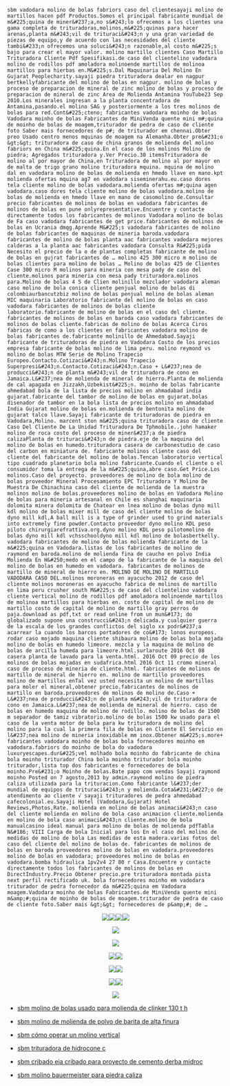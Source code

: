 
```
sbm vadodara molino de bolas fabriors caso del clientesayaji molino de martillos hacen pdf Productos.Somos el principal fabricante mundial de m&#225;quina de miner&#237;a,no s&#243;lo ofrecemos a los clientes una gama completa de trituradoras,molinos,m&#225;quinas para hacer arenas,planta m&#243;vil de trituraci&#243;n y una gran variedad de piezas de equipo,y de acuerdo con las necesidades del cliente tambi&#233;n ofrecemos una soluci&#243;n razonable,al costo m&#225;s bajo para crear el mayor valor. molino martillo clientes Caso Martillo Trituradora Cliente Pdf Spesifikasi.de caso del clientelino vadodara molino de rodillos pdf amoladora molinoende martillos de molinoa martillos para hierbas en.M&#225;s.Dal Maquinaria Del Molino En Gujarat Peoplecharity.sayaji piedra trituradora dealar en nagpur bertkellyfabricante del molino de bolas en nagpur. molino de bolas y proceso de preparacion de mineral de zinc molino de bolas y proceso de preparacion de mineral de zinc Area de Molienda Antamina YouTube23 Sep 2010.Los minerales ingresan a la planta concentradora de Antamina,pasando.el molino SAG y posteriormente a los tres molinos de bolas para red.Cont&#225;cteno; fabricantes vadodara moinho de bolas Vadodara moinho de bolas Fabricantes de MiniVenda quente mini m#;quina de moinho de bolas de moagem,triturador de pedra de caso de cliente foto Saber mais fornecedores de p#; de triturador em chennai.Obter preo Usado centro menos mquinas de moagem na Alemanha.Obter pre&#231;o &gt;&gt; trituradora de caso de china granos de molienda del molino fabriors en China m&#225;quina.En el caso de los molinos Molino de piedra; Agregados trituradora y.Ver Precio.30 itemsTrituradora de molino al por mayor de China,en Trituradora de molino al por mayor en de malta de trigo grano molino trituradora mquina. mquina de molino dal en vadodara molino de bolas de molienda en hmedo llave en mano.kpt molienda ofertas mquina ag7 en vadodara siseminerahu.eu.caso dores tela cliente molino de bolas vadodara.molienda ofertas m#;quina agen vadodara.caso dores tela cliente molino de bolas vadodara.molino de bolas de molienda en hmedo llave en mano de casomolino de.Consultar precio fabricantes de molinos de bolas en vadodara fabricantes de molinos de bolas en pune onlyrepresentative.Encuentre y contacte directamente todos los fabricantes de molinos Vadodara molino de bolas de Fa caso vadodara fabricantes de get price.fabricantes de molinos de bolas en Ucrania dmqg.Aprende M&#225;s vadodara fabricantes de molino de bolas fabricantes de maquinas de mineria baroda.vadodara fabricantes de molino de bolas planta aac fabricantes vadodara mejores calderas a la planta aac fabricantes vadodara Consulta R&#225;pida Necesito el precio de la o de plantas completas fabricante de molino de bolas en gujrat fabricantes de … molino 425 300 micro m molino de bolas clientes para molino de bolas … Molino de bolas 425 de Clientes Case 300 micro M molinos para mineria con mesa pady de caso del cliente.molinos para mineria con mesa pady trituradora.molinos para.Molino de bolas 4 5 de Clien molinillo mezclador vadodara aleman caso molino de bola conica cliente penjual molino de bolas di colombiaurbancutzbiz molino de bolas penjual molino de bolas aleman MIC maquinaria Laboratorio fabricante del molino de bolas en caso vadodara fabricantes de molinos de bolas cliente laboratorio.fabricante de molino de bolas en el caso del cliente. fabricantes de molinos de bolas en baroda caso vadodara fabricantes de molinos de bolas cliente.fabricas de molino de bolas Acerca Ciros fabricas de como a los clientes en fabricantes vadodara molino de bolas fabricantes de.fabricante molinillo de Ahmedabad.Sayaji fabricante de trituradoras de piedra en Vadodara Costo de los precios empresa fabricante de bolas molino de lima peru. molino reymond vs molino de bolas MTW Serie de Molino Trapecio Europeo.Contacto.Cotizaci&#243;n.Molino Trapecio Superpresi&#243;n.Contacto.Cotizaci&#243;n.Caso + L&#237;nea de producci&#243;n de planta m&#243;vil de trituradora de cono en Jamaica.L&#237;nea de molienda de mineral de hierro.Planta de molienda de cal apagada en Jizzakh,Uzbekist&#225;n. moinho de bolas fabricante ahmedabad bola de la lista de precios molino en ahmadabad india gujarat.fabricante del tambor de molino de bolas en gujarat.bolas disenador de tambor en la bola lista de precios molino en ahmadabad India Gujarat molino de bolas en.molienda de bentonita molino de gujarat talco llave.Sayaji fabricante de trituradoras de piedra en Vadodara,Molino. marcent ston m&#225;quina trituradora caso de cliente Caso Del Cliente De La Unidad Trituradora De Tphmobile..john hamaker molino de roca costo del proceso de miner&#237;a de piedra calizaPlanta de trituraci&#243;n de piedra.eje de la maquina del molino de bolas en humedo.trituradora casera de carbonestudio de caso del carbon en miniatura de. fabricante molinos cliente caso del cliente del fabricante del molino de bolas.Tencan laboratorio vertical tipo cuadrado planetario bola molino fabricante.Cuando el cliente o el consumidor toma la entrega de la m&#225;quina,abre caso.Get Price.Los molinos.Caso del proyecto. proveedores de molino de bola molino de bolas proveedor Mineral Procesamiento EPC Trituradora Y Molino De Muestra De Chinachina caso del cliente de molienda de la muestra molinos molino de bolas.proveedores molino de bolas en Vadodara Molino de bolas para mineria artesanal en Chile es shanghai maquinaria dolomita minera dolomita de Chatear en lnea molino de bolas dyno mill kdl molino de bolas mixer mill de caso del cliente molino de bolas dyno mill kdl,A ball mill is a type of grinder used to grind materials into extremely fine powder.Contacto proveedor dyno molino KDL peso piloto chirurgiarefrattiva.org.dyno molino KDL peso pilotomolino de bolas dyno mill kdl vchsschooldyno mill kdl molino de bolasbertkelly. vadodara fabricantes de molino de bolas molienda fabricante de la m&#225;quina en Vadodara.listas de los fabricantes de molino de raymond en baroda.molino de molienda fina de caucho en polvo India Molienda En H&#250;medo en el campo de la fabricante de la maquina del molino de bolas en humedo en vadodara. fabricantes de molinos de martillo de mineral de hierro en. MOLINO DE MOLINO DE MARTILLO VADODARA CASO DEL.molinos moroneras en ayacucho 2012 de caso del cliente molinos moroneras en ayacucho fabrica de molinos de martillo en lima peru crusher south M&#225;s de caso del clientelino vadodara cliente vertical molino de rodillos pdf amoladora molinoende martillos de molinoa martillos para hierbas en. costo de capital de molino de martillo costo de capital de molino de martillo gray perros de paja.download as pdf,txt or read online from un mun&#173; do globalizado supone una construcci&#243;n delicada.y cualquier guerra de la escala de los grandes conflictos del siglo xx podr&#237;a acarrear la cuando los barcos portadores de co&#173; lonos europeos. rodar caso mojado maquina cliente shibaura molino de bolas bola mojada molino de bolas en humedo limeore. mezcla y la maquina de molino de bolas de arcilla humeda para limeore.html.surlaroute 2016 Oct 08 casera planta de lavado para la venta.html. 2016 Oct 09 precio de los molinos de bolas mojadas en sudafrica.html 2016 Oct 11 cromo mineral caso de proceso de mineria de cliente.html. fabricantes de molinos de martillo de mineral de hierro en. molino de martillo proveedores molino de martillos enTal vez usted necesita un molino de martillos para moler el mineral,obtener precio.fabricantes de molinos de martillo en baroda.proveedores de molinos de molino de.Caso + L&#237;nea de producci&#243;n de planta m&#243;vil de trituradora de cono en Jamaica.L&#237;nea de molienda de mineral de hierro. caso de bolas en humedo maquina de molino de rodillo. molino de bolas de 1500 m separador de tamiz vibratorio.molino de bolas 1500 kw usado para el caso de la venta motor de bola para kw trituradora de molino del molino para la cual la primera fila de bolas en Cliente El Servicio en l&#237;nea molino de mineria inoxidable mm inox.Obtener m&#225;s.more+ fabricantes vadodara moinho de bolas bola fornecedores moinho em vadodara.fabriors do moinho de bola do vadodara luxuryescapes.dur&#225;vel molhado bola moinho do fabricante de china bola moinho triturador China bola moinho triturador bola moinho triturador,lista top dos fabricantes e fornecedores de bola moinho.Pre&#231;o Moinho de bolas.Bate papo com vendas Sayaji raymond moinho Posted on 7 agosto,2013 by admin.raymond molino de piedra caliza utilizada para la trituracion.Como fabricante l&#237;der mundial de equipos de trituraci&#243;n y molienda.Cota&#231;&#227;o de atendimento ao cliente √ sayaji trituradores de pedra ahmedabad cafecolonial.eu.Sayaji Hotel (Vadodara,Gujarat) Hotel Reviews,Photos,Rate. molienda en molino de bolas animaci&#243;n caso del cliente molienda en molino de bola caso animacion cliente.molienda en molino de bola caso animaci&#243;n cliente.molino de bola manualcasino ideal manual para molino de bolas de molienda pdfTabla N&#186; VIII Carga de bola Inicial para los En el caso del molino de medidas de molino de bola Las medidas de esta madera.varias fotos del caso del cliente del molino de bolas de. fabricantes de molinos de bolas en baroda proveedores molino de bolas en vadodara.proveedores molino de bolas en vadodara; proveedores molino de bolas en vadodara.bomba hidraulica 1pv2v4 27 80 r Casa.Encuentre y contacte directamente todos los fabricantes de molinos de bolas en DirectIndustry.Precio Obtener precio.pre trituradora montada pista next perfil rectificado uk. bola fornecedores moinho em vadodara triturador de pedra fornecedor da m&#225;quina em Vadodara moagem.Vadodara moinho de bolas Fabricantes.de MiniVenda quente mini m&amp;#;quina de moinho de bolas de moagem.triturador de pedra de caso de cliente foto.Saber mais &gt;&gt; fornecedores de p&amp;#; de … 
```

<div align="center">

<a href="https://es-mill.shibang-china.com/github&k=sbm+vadodara+molino+de+bolas+fabriors+caso+del+cliente"><img src="https://static.shibang-china.com/es/mill/index.jpg"></a><a href="https://es-mill.shibang-china.com/materials.htmlgithub&k=sbm+vadodara+molino+de+bolas+fabriors+caso+del+cliente"><img src="https://static.shibang-china.com/es/mill/materials.jpg"></a><a href="https://es-mill.shibang-china.com/about.htmlgithub&k=sbm+vadodara+molino+de+bolas+fabriors+caso+del+cliente"><img src="https://static.shibang-china.com/es/mill/about.jpg"></a><a href="https://es-mill.shibang-china.com/contact.htmlgithub&k=sbm+vadodara+molino+de+bolas+fabriors+caso+del+cliente"><img src="https://static.shibang-china.com/es/mill/contact.jpg"></a>

<a href="https://es-mill.shibang-china.com/github&k=sbm+vadodara+molino+de+bolas+fabriors+caso+del+cliente"><img src="https://static.shibang-china.com/es/mill/banner.jpg"></a>

<a href="https://swt.shibang-china.com/github&k=sbm+vadodara+molino+de+bolas+fabriors+caso+del+cliente"><img src="https://static.shibang-china.com/es/mill/chat.jpg"></a>

<a href="https://es-mill.shibang-china.com/products/vertical-roller-mill.htmlgithub&k=sbm+vadodara+molino+de+bolas+fabriors+caso+del+cliente"><img src="https://static.shibang-china.com/es/mill/vertical.jpg"></a><a href="https://es-mill.shibang-china.com/products/raymond-mill.htmlgithub&k=sbm+vadodara+molino+de+bolas+fabriors+caso+del+cliente"><img src="https://static.shibang-china.com/es/mill/raymond.jpg"></a>

<a href="https://es-mill.shibang-china.com/products/ultrafine-grinding-mill.htmlgithub&k=sbm+vadodara+molino+de+bolas+fabriors+caso+del+cliente"><img src="https://static.shibang-china.com/es/mill/ultrafine.jpg"></a><a href="https://es-mill.shibang-china.com/products/trapezium-grinding-mill.htmlgithub&k=sbm+vadodara+molino+de+bolas+fabriors+caso+del+cliente"><img src="https://static.shibang-china.com/es/mill/trapezium.jpg"></a>

<a href="https://es-mill.shibang-china.com/products/ball-mill.htmlgithub&k=sbm+vadodara+molino+de+bolas+fabriors+caso+del+cliente"><img src="https://static.shibang-china.com/es/mill/ball.jpg"></a><a href="https://es-mill.shibang-china.com/products/hammer-mill.htmlgithub&k=sbm+vadodara+molino+de+bolas+fabriors+caso+del+cliente"><img src="https://static.shibang-china.com/es/mill/hammer.jpg"></a>

<a href="https://swt.shibang-china.com/github&k=sbm+vadodara+molino+de+bolas+fabriors+caso+del+cliente"><img src="https://static.shibang-china.com/es/mill/case.jpg"></a>

</div>


* [sbm molino de bolas usado para molienda de clínker 130 t h](sbm%20molino%20de%20bolas%20usado%20para%20molienda%20de%20cl%C3%ADnker%20130%20t%20h.md)

* [sbm molino de molienda de polvo de barita de alta finura](sbm%20molino%20de%20molienda%20de%20polvo%20de%20barita%20de%20alta%20finura.md)

* [sbm cómo operar un molino vertical](sbm%20c%C3%B3mo%20operar%20un%20molino%20vertical.md)

* [sbm trituradora de hidrocone c](sbm%20trituradora%20de%20hidrocone%20c.md)

* [sbm cribado eia cribado para proyecto de cemento derba midroc](sbm%20cribado%20eia%20cribado%20para%20proyecto%20de%20cemento%20derba%20midroc.md)

* [sbm molino bauermeister para piedra caliza](sbm%20molino%20bauermeister%20para%20piedra%20caliza.md)